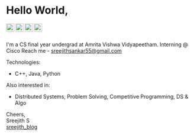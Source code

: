 <!--
**sreejithsankar55/sreejithsankar55** is a ✨ _special_ ✨ repository because its `README.md` (this file) appears on your GitHub profile.

Here are some ideas to get you started:

- 🔭 I’m currently working on ...
- 🌱 I’m currently learning ...
- 👯 I’m looking to collaborate on ...
- 🤔 I’m looking for help with ...
- 💬 Ask me about ...
- 📫 How to reach me: ...
- 😄 Pronouns: ...
- ⚡ Fun fact: ...
-->


# Hello World,

<a href="https://linkedin.com/in/sreejithsankar55">
  <img align="left" alt="Sreejith S - LinkedIn" width="22px" src="https://cdn.jsdelivr.net/npm/simple-icons@v3/icons/linkedin.svg"/>
</a>
<a href="https://instagram.com/sreejith._.s">
  <img align="left" alt="Sreejith S - Instagram" width="22px" src="https://cdn.jsdelivr.net/npm/simple-icons@v3/icons/instagram.svg"/>
</a>
<a href="https://twitter.com/sreejithsan">
  <img align="left" alt="Sreejith S - Twitter" width="22px" src="https://cdn.jsdelivr.net/npm/simple-icons@v3/icons/twitter.svg"/>
</a>
<a href="https://facebook.com/sreejithsankar55">
  <img align="left" alt="Sreejith S - Facebook" width="22px" src="https://cdn.jsdelivr.net/npm/simple-icons@v3/icons/facebook.svg"/>
</a>
<br />
<br />

I'm a CS final year undergrad at Amrita Vishwa Vidyapeetham. 
Interning @ Cisco
Reach me - sreejithsankar55@gmail.com

Technologies:
- C++, Java, Python

Also interested in:
- Distributed Systems, Problem Solving, Competitive Programming, DS & Algo

Cheers,  
Sreejith S  
[sreejith_blog](https://sreejithsankar.wordpress.com/)
